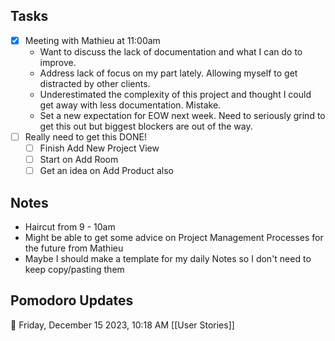 ## Tasks
- [x] Meeting with Mathieu at 11:00am
	- Want to discuss the lack of documentation and what I can do to improve.
	- Address lack of focus on my part lately. Allowing myself to get distracted by other clients.
	- Underestimated the complexity of this project and thought I could get away with less documentation. Mistake.
	- Set a new expectation for EOW next week. Need to seriously grind to get this out but biggest blockers are out of the way.
- [ ] Really need to get this DONE!
	- [ ] Finish Add New Project View
	- [ ] Start on Add Room
	- [ ] Get an idea on Add Product also

## Notes
- Haircut from 9 - 10am
- Might be able to get some advice on Project Management Processes for the future from Mathieu
- Maybe I should make a template for my daily Notes so I don't need to keep copy/pasting them


## Pomodoro Updates
🍅 Friday, December 15 2023, 10:18 AM [[User Stories]]